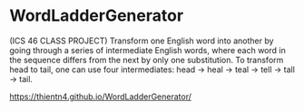 # WordLadderGenerator
(ICS 46 CLASS PROJECT) Transform one English word into another by going through a series of intermediate English words, where each word in the sequence differs from the next by only one substitution. To transform head to tail, one can use four intermediates: head → heal → teal → tell → tall → tail. 

https://thientn4.github.io/WordLadderGenerator/

